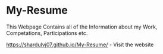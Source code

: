 # My-Resume
This Webpage Contains all of the Information about my Work, Competations, Participations etc.

https://shardulvj07.github.io/My-Resume/ - Visit the website

